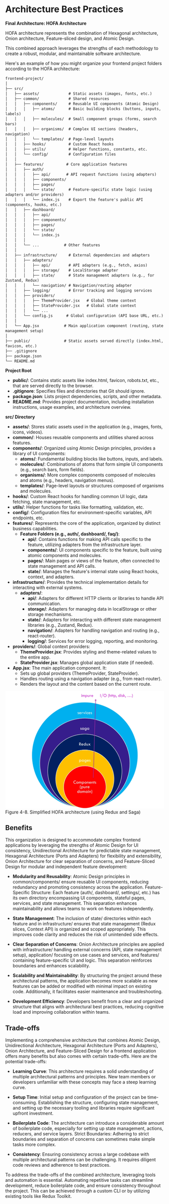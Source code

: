 # Architecture Best Practices

**Final Architecture: HOFA Architecture**
 
HOFA architecture represents the combination of Hexagonal architecture, Onion architecture, Feature-sliced design, and Atomic Design. 

This combined approach leverages the strengths of each methodology to create a robust, modular, and maintainable software architecture.

Here's an example of how you might organize your frontend project folders according to the HOFA architecture:

```plaintext
frontend-project/
│
├── src/
│   ├── assets/             # Static assets (images, fonts, etc.)
│   ├── common/             # Shared resources
│   │   ├── components/     # Reusable UI components (Atomic Design)
│   │   │   ├── atoms/      # Basic building blocks (buttons, inputs, labels)
│   │   │   ├── molecules/  # Small component groups (forms, search bars)
│   │   │   ├── organisms/  # Complex UI sections (headers, navigation)
│   │   │   └── templates/  # Page-level layouts
│   │   ├── hooks/          # Custom React hooks
│   │   ├── utils/          # Helper functions, constants, etc.
│   │   └── config/         # Configuration files
│   │
│   ├── features/          # Core application features
│   │   ├── auth/
│   │   │   ├── api/       # API request functions (using adapters)
│   │   │   ├── components/ 
│   │   │   ├── pages/     
│   │   │   └── state/      # Feature-specific state logic (using adapters and/or providers)
│   │   │   └── index.js    # Export the feature's public API (components, hooks, etc.)
│   │   ├── dashboard/
│   │   │   ├── api/
│   │   │   ├── components/
│   │   │   ├── pages/
│   │   │   └── state/
│   │   │   └── index.js
│   │   │ 
│   │   └── ...           # Other features
│   │
│   ├── infrastructure/     # External dependencies and adapters
│   │   ├── adapters/      
│   │   │   ├── api/        # API adapters (e.g., fetch, axios)
│   │   │   ├── storage/    # LocalStorage adapter
│   │   │   ├── state/      # State management adapters (e.g., for Zustand, Redux)
│   │   │   └── navigation/ # Navigation/routing adapter
│   │   ├── logging/        # Error tracking and logging services
│   │   ├── providers/
│   │   │   ├── ThemeProvider.jsx   # Global theme context
│   │   │   ├── StateProvider.jsx   # Global state context 
│   │   │   └── ... 
│   │   └── config.js      # Global configuration (API base URL, etc.)
│   │
│   └── App.jsx           # Main application component (routing, state management setup)
│
├── public/               # Static assets served directly (index.html, favicon, etc.)
├── .gitignore
├── package.json
└── README.md
```

**Project Root**
- **public/**: Contains static assets like index.html, favicon, robots.txt, etc., that are served directly to the browser.
- **.gitignore**: Specifies files and directories that Git should ignore.
- **package.json**: Lists project dependencies, scripts, and other metadata.
- **README.md**: Provides project documentation, including installation instructions, usage examples, and architecture overview.

**src/ Directory**
- **assets/**: Stores static assets used in the application (e.g., images, fonts, icons, videos).
- **common/**: Houses reusable components and utilities shared across features.
- **components/**: Organized using Atomic Design principles, provides a library of UI components:
    - **atoms/**: Fundamental building blocks like buttons, inputs, and labels.
    - **molecules/**: Combinations of atoms that form simple UI components (e.g., search bars, form fields).
    - **organisms/**: More complex components composed of molecules and atoms (e.g., headers, navigation menus).
    - **templates/**: Page-level layouts or structures composed of organisms and molecules.
- **hooks/**: Custom React hooks for handling common UI logic, data fetching, state management, etc.
- **utils/**: Helper functions for tasks like formatting, validation, etc.
- **config/**: Configuration files for environment-specific variables, API endpoints, etc.
- **features/**: Represents the core of the application, organized by distinct business capabilities.
    - **Feature Folders (e.g., auth/, dashboard/, faq/)**:
        - **api/**: Contains functions for making API calls specific to the feature, utilizing adapters from the infrastructure layer.
        - **components/**: UI components specific to the feature, built using atomic components and molecules.
        - **pages/**: Main pages or views of the feature, often connected to state management and API calls.
        - **state/**: Manages the feature's internal state using React hooks, context, and adapters.
- **infrastructure/**: Provides the technical implementation details for interacting with external systems.
    - **adapters/**:
        - **api/**: Adapters for different HTTP clients or libraries to handle API communication.
        - **storage/**: Adapters for managing data in localStorage or other storage mechanisms.
        - **state/**: Adapters for interacting with different state management libraries (e.g., Zustand, Redux).
        - **navigation/**: Adapters for handling navigation and routing (e.g., react-router).
        - **logging/**: Services for error logging, reporting, and monitoring.
- **providers/**: Global context providers:
    - **ThemeProvider.jsx**: Provides styling and theme-related values to the entire app.
    - **StateProvider.jsx**: Manages global application state (if needed).
- **App.jsx**: The main application component. It:
    - Sets up global providers (ThemeProvider, StateProvider).
    - Handles routing using a navigation adapter (e.g., from react-router).
    - Renders the layout and the content based on the current route.

![HOFA Architecture](hofa-archi.png)
Figure 4-8. Simplified HOFA architecture (using Redux and Saga)

## Benefits

This organization is designed to accommodate complex frontend applications by leveraging the strengths of Atomic Design for UI consistency, Unidirectional Architecture for predictable state management, Hexagonal Architecture (Ports and Adapters) for flexibility and extensibility, Onion Architecture for clear separation of concerns, and Feature-Sliced Design for modular and independent feature development:
 
- **Modularity and Reusability**: Atomic Design principles in common/components/ ensure reusable UI components, reducing redundancy and promoting consistency across the application.
Feature-Specific Structure: Each feature (auth/, dashboard/, settings/, etc.) has its own directory encompassing UI components, stateful pages, services, and state management. This separation enhances maintainability and allows teams to work on features independently.

- **State Management**: The inclusion of state/ directories within each feature and in infrastructure/ ensures that state management (Redux slices, Context API) is organized and scoped appropriately. This improves code clarity and reduces the risk of unintended side effects.

- **Clear Separation of Concerns**: Onion Architecture principles are applied with infrastructure/ handling external concerns (API, state management setup), application/ focusing on use cases and services, and features/ containing feature-specific UI and logic. This separation reinforces boundaries and enhances scalability.

- **Scalability and Maintainability**: By structuring the project around these architectural patterns, the application becomes more scalable as new features can be added or modified with minimal impact on existing code. Additionally, it facilitates easier maintenance and troubleshooting.

- **Development Efficiency**: Developers benefit from a clear and organized structure that aligns with architectural best practices, reducing cognitive load and improving collaboration within teams.


## Trade-offs

Implementing a comprehensive architecture that combines Atomic Design, Unidirectional Architecture, Hexagonal Architecture (Ports and Adapters), Onion Architecture, and Feature-Sliced Design for a frontend application offers many benefits but also comes with certain trade-offs. Here are the potential trade-offs:
 
- **Learning Curve**: This architecture requires a solid understanding of multiple architectural patterns and principles. New team members or developers unfamiliar with these concepts may face a steep learning curve.

- **Setup Time**: Initial setup and configuration of the project can be time-consuming. Establishing the structure, configuring state management, and setting up the necessary tooling and libraries require significant upfront investment.

- **Boilerplate Code**: The architecture can introduce a considerable amount of boilerplate code, especially for setting up state management, actions, reducers, and service layers.
Strict Boundaries: Adhering to strict boundaries and separation of concerns can sometimes make simple tasks more complex. 

- **Consistency**: Ensuring consistency across a large codebase with multiple architectural patterns can be challenging. It requires diligent code reviews and adherence to best practices.
 
To address the trade-offs of the combined architecture, leveraging tools and automation is essential. Automating repetitive tasks can streamline development, reduce boilerplate code, and ensure consistency throughout the project. This can be achieved through a custom CLI or by utilizing existing tools like Redux Toolkit.
